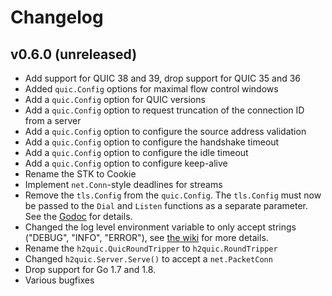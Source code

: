# Changelog

## v0.6.0 (unreleased)

- Add support for QUIC 38 and 39, drop support for QUIC 35 and 36
- Added `quic.Config` options for maximal flow control windows
- Add a `quic.Config` option for QUIC versions
- Add a `quic.Config` option to request truncation of the connection ID from a server
- Add a `quic.Config` option to configure the source address validation
- Add a `quic.Config` option to configure the handshake timeout
- Add a `quic.Config` option to configure the idle timeout
- Add a `quic.Config` option to configure keep-alive
- Rename the STK to Cookie
- Implement `net.Conn`-style deadlines for streams
- Remove the `tls.Config` from the `quic.Config`. The `tls.Config` must now be passed to the `Dial` and `Listen` functions as a separate parameter. See the [Godoc](https://godoc.org/github.com/lucas-clemente/quic-go) for details.
- Changed the log level environment variable to only accept strings ("DEBUG", "INFO", "ERROR"), see [the wiki](https://github.com/mutdroco/mpquic_for_video_stream_backend/wiki/Logging) for more details.
- Rename the `h2quic.QuicRoundTripper` to `h2quic.RoundTripper`
- Changed `h2quic.Server.Serve()` to accept a `net.PacketConn`
- Drop support for Go 1.7 and 1.8.
- Various bugfixes
